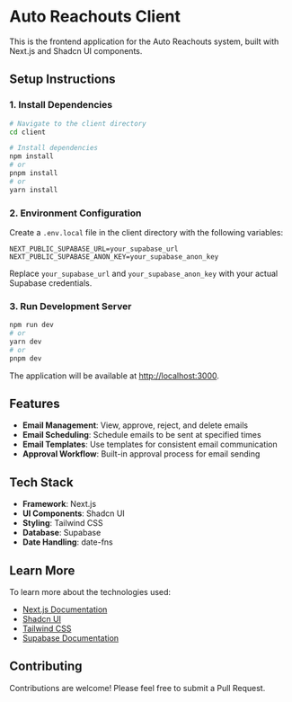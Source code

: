 # Auto Reachouts Client

This is the frontend application for the Auto Reachouts system, built with Next.js and Shadcn UI components.

## Setup Instructions

### 1. Install Dependencies

```bash
# Navigate to the client directory
cd client

# Install dependencies
npm install
# or
pnpm install
# or
yarn install
```

### 2. Environment Configuration

Create a `.env.local` file in the client directory with the following variables:

```
NEXT_PUBLIC_SUPABASE_URL=your_supabase_url
NEXT_PUBLIC_SUPABASE_ANON_KEY=your_supabase_anon_key
```

Replace `your_supabase_url` and `your_supabase_anon_key` with your actual Supabase credentials.

### 3. Run Development Server

```bash
npm run dev
# or
yarn dev
# or
pnpm dev
```

The application will be available at [http://localhost:3000](http://localhost:3000).

## Features

- **Email Management**: View, approve, reject, and delete emails
- **Email Scheduling**: Schedule emails to be sent at specified times
- **Email Templates**: Use templates for consistent email communication
- **Approval Workflow**: Built-in approval process for email sending

## Tech Stack

- **Framework**: Next.js
- **UI Components**: Shadcn UI
- **Styling**: Tailwind CSS
- **Database**: Supabase
- **Date Handling**: date-fns

## Learn More

To learn more about the technologies used:

- [Next.js Documentation](https://nextjs.org/docs)
- [Shadcn UI](https://ui.shadcn.com/)
- [Tailwind CSS](https://tailwindcss.com/docs)
- [Supabase Documentation](https://supabase.io/docs)

## Contributing

Contributions are welcome! Please feel free to submit a Pull Request.
